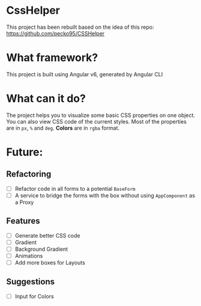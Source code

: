 # CssHelper

This project has been rebuilt based on the idea of this repo: https://github.com/pecko95/CSSHelper

# What framework?

This project is built using Angular v6, generated by Angular CLI

# What can it do?

The project helps you to visualize some basic CSS properties on one object. You can also view CSS code of the current styles. Most of the properties are in `px`, `%` and `deg`. **Colors** are in `rgba` format.

# Future:

  ## Refactoring
  - [ ] Refactor code in all forms to a potential `BaseForm`
  - [ ] A service to bridge the forms with the box without using `AppComponent` as a Proxy
  
  ## Features
  - [ ] Generate better CSS code
  - [ ] Gradient
  - [ ] Background Gradient
  - [ ] Animations
  - [ ] Add more boxes for Layouts
  
  ## Suggestions
  - [ ] Input for Colors  
